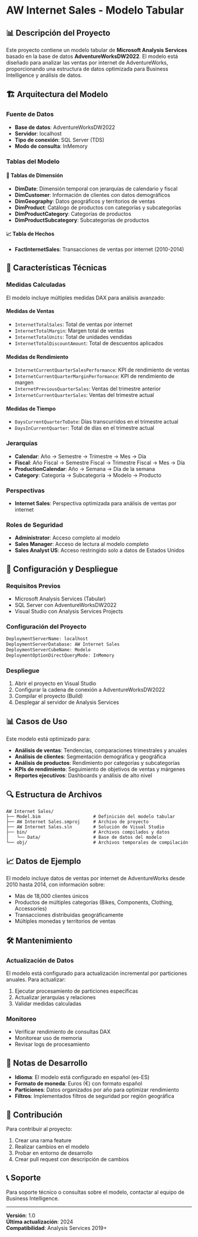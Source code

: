 # AW Internet Sales - Modelo Tabular

## 📊 Descripción del Proyecto

Este proyecto contiene un modelo tabular de **Microsoft Analysis Services** basado en la base de datos **AdventureWorksDW2022**. El modelo está diseñado para analizar las ventas por internet de AdventureWorks, proporcionando una estructura de datos optimizada para Business Intelligence y análisis de datos.

## 🏗️ Arquitectura del Modelo

### Fuente de Datos
- **Base de datos**: AdventureWorksDW2022
- **Servidor**: localhost
- **Tipo de conexión**: SQL Server (TDS)
- **Modo de consulta**: InMemory

### Tablas del Modelo

#### 📅 Tablas de Dimensión
- **DimDate**: Dimensión temporal con jerarquías de calendario y fiscal
- **DimCustomer**: Información de clientes con datos demográficos
- **DimGeography**: Datos geográficos y territorios de ventas
- **DimProduct**: Catálogo de productos con categorías y subcategorías
- **DimProductCategory**: Categorías de productos
- **DimProductSubcategory**: Subcategorías de productos

#### 📈 Tabla de Hechos
- **FactInternetSales**: Transacciones de ventas por internet (2010-2014)

## 🔧 Características Técnicas

### Medidas Calculadas
El modelo incluye múltiples medidas DAX para análisis avanzado:

#### Medidas de Ventas
- `InternetTotalSales`: Total de ventas por internet
- `InternetTotalMargin`: Margen total de ventas
- `InternetTotalUnits`: Total de unidades vendidas
- `InternetTotalDiscountAmount`: Total de descuentos aplicados

#### Medidas de Rendimiento
- `InternetCurrentQuarterSalesPerformance`: KPI de rendimiento de ventas
- `InternetCurrentQuarterMarginPerformance`: KPI de rendimiento de margen
- `InternetPreviousQuarterSales`: Ventas del trimestre anterior
- `InternetCurrentQuarterSales`: Ventas del trimestre actual

#### Medidas de Tiempo
- `DaysCurrentQuarterToDate`: Días transcurridos en el trimestre actual
- `DaysInCurrentQuarter`: Total de días en el trimestre actual

### Jerarquías
- **Calendar**: Año → Semestre → Trimestre → Mes → Día
- **Fiscal**: Año Fiscal → Semestre Fiscal → Trimestre Fiscal → Mes → Día
- **ProductionCalendar**: Año → Semana → Día de la semana
- **Category**: Categoría → Subcategoría → Modelo → Producto

### Perspectivas
- **Internet Sales**: Perspectiva optimizada para análisis de ventas por internet

### Roles de Seguridad
- **Administrator**: Acceso completo al modelo
- **Sales Manager**: Acceso de lectura al modelo completo
- **Sales Analyst US**: Acceso restringido solo a datos de Estados Unidos

## 🚀 Configuración y Despliegue

### Requisitos Previos
- Microsoft Analysis Services (Tabular)
- SQL Server con AdventureWorksDW2022
- Visual Studio con Analysis Services Projects

### Configuración del Proyecto
```xml
DeploymentServerName: localhost
DeploymentServerDatabase: AW Internet Sales
DeploymentServerCubeName: Modelo
DeploymentOptionDirectQueryMode: InMemory
```

### Despliegue
1. Abrir el proyecto en Visual Studio
2. Configurar la cadena de conexión a AdventureWorksDW2022
3. Compilar el proyecto (Build)
4. Desplegar al servidor de Analysis Services

## 📊 Casos de Uso

Este modelo está optimizado para:
- **Análisis de ventas**: Tendencias, comparaciones trimestrales y anuales
- **Análisis de clientes**: Segmentación demográfica y geográfica
- **Análisis de productos**: Rendimiento por categorías y subcategorías
- **KPIs de rendimiento**: Seguimiento de objetivos de ventas y márgenes
- **Reportes ejecutivos**: Dashboards y análisis de alto nivel

## 🔍 Estructura de Archivos

```
AW Internet Sales/
├── Model.bim                    # Definición del modelo tabular
├── AW Internet Sales.smproj     # Archivo de proyecto
├── AW Internet Sales.sln        # Solución de Visual Studio
├── bin/                         # Archivos compilados y datos
│   └── Data/                    # Base de datos del modelo
└── obj/                         # Archivos temporales de compilación
```

## 📈 Datos de Ejemplo

El modelo incluye datos de ventas por internet de AdventureWorks desde 2010 hasta 2014, con información sobre:
- Más de 18,000 clientes únicos
- Productos de múltiples categorías (Bikes, Components, Clothing, Accessories)
- Transacciones distribuidas geográficamente
- Múltiples monedas y territorios de ventas

## 🛠️ Mantenimiento

### Actualización de Datos
El modelo está configurado para actualización incremental por particiones anuales. Para actualizar:
1. Ejecutar procesamiento de particiones específicas
2. Actualizar jerarquías y relaciones
3. Validar medidas calculadas

### Monitoreo
- Verificar rendimiento de consultas DAX
- Monitorear uso de memoria
- Revisar logs de procesamiento

## 📝 Notas de Desarrollo

- **Idioma**: El modelo está configurado en español (es-ES)
- **Formato de moneda**: Euros (€) con formato español
- **Particiones**: Datos organizados por año para optimizar rendimiento
- **Filtros**: Implementados filtros de seguridad por región geográfica

## 🤝 Contribución

Para contribuir al proyecto:
1. Crear una rama feature
2. Realizar cambios en el modelo
3. Probar en entorno de desarrollo
4. Crear pull request con descripción de cambios

## 📞 Soporte

Para soporte técnico o consultas sobre el modelo, contactar al equipo de Business Intelligence.

---

**Versión**: 1.0  
**Última actualización**: 2024  
**Compatibilidad**: Analysis Services 2019+